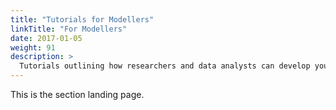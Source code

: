 ```yaml
---
title: "Tutorials for Modellers"
linkTitle: "For Modellers"
date: 2017-01-05
weight: 91
description: >
  Tutorials outlining how researchers and data analysts can develop youth mental health models using ready4.
---
```


This is the section landing page.

